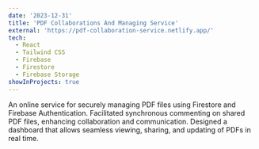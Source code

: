 ```yaml
---
date: '2023-12-31'
title: 'PDF Collaborations And Managing Service'
external: 'https://pdf-collaboration-service.netlify.app/'
tech:
  - React
  - Tailwind CSS
  - Firebase
  - Firestore
  - Firebase Storage
showInProjects: true
---
```


An online service for securely managing PDF files using Firestore and Firebase Authentication. Facilitated synchronous commenting on shared PDF files, enhancing collaboration and communication. Designed a dashboard that allows seamless viewing, sharing, and updating of PDFs in real time.